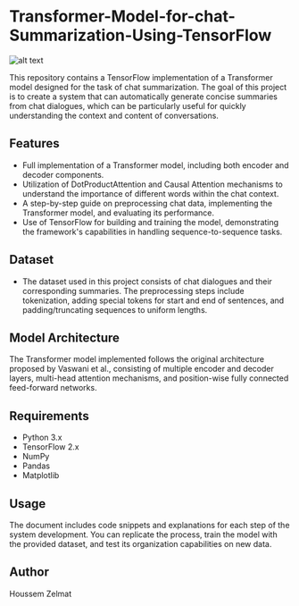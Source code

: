 # Transformer-Model-for-chat-Summarization-Using-TensorFlow





![alt text](https://github.com/BheZelmat/Transformer-Model-for-chat-Summarization.-Using-TensorFlow/blob/main/Img.png?raw=true)



This repository contains a TensorFlow implementation of a Transformer model designed for the task of chat summarization. The goal of this project is to create a system that can automatically generate concise summaries from chat dialogues, which can be particularly useful for quickly understanding the context and content of conversations.

## Features

* Full implementation of a Transformer model, including both encoder and decoder components.
* Utilization of DotProductAttention and Causal Attention mechanisms to understand the importance of different words within the chat context.
* A step-by-step guide on preprocessing chat data, implementing the Transformer model, and evaluating its performance.
* Use of TensorFlow for building and training the model, demonstrating the framework's capabilities in handling sequence-to-sequence tasks.

## Dataset
* The dataset used in this project consists of chat dialogues and their corresponding summaries. The preprocessing steps include tokenization, adding special tokens for start and end of sentences, and padding/truncating sequences to uniform lengths.

## Model Architecture

The Transformer model implemented follows the original architecture proposed by Vaswani et al., consisting of multiple encoder and decoder layers, multi-head attention mechanisms, and position-wise fully connected feed-forward networks.

## Requirements
* Python 3.x
* TensorFlow 2.x
* NumPy
* Pandas
* Matplotlib

## Usage
The document includes code snippets and explanations for each step of the system development. You can replicate the process, train the model with the provided dataset, and test its organization capabilities on new data.

## Author
Houssem Zelmat 
